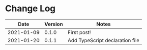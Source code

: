 # Change Log

| Date       | Version | Notes                           |
| ---------- | ------- | ------------------------------- |
| 2021-01-09 | 0.1.0   | First post!                     |
| 2021-01-20 | 0.1.1   | Add TypeScript declaration file |
